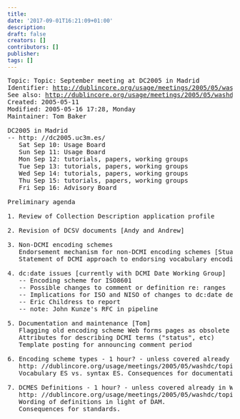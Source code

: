 ```yaml
---
title: 
date: '2017-09-01T16:21:09+01:00'
description: 
draft: false
creators: []
contributors: []
publisher: 
tags: []
---
```


<pre>
Topic: Topic: September meeting at DC2005 in Madrid
Identifier: <a href="/usage/meetings/2005/05/washdc/topic-madrid/">http://dublincore.org/usage/meetings/2005/05/washdc/topic-madrid/</a>
See also: <a href="/usage/meetings/2005/05/washdc/">http://dublincore.org/usage/meetings/2005/05/washdc/</a>
Created: 2005-05-11
Modified: 2005-05-16 17:28, Monday
Maintainer: Tom Baker

DC2005 in Madrid
-- http: //dc2005.uc3m.es/
   Sat Sep 10: Usage Board
   Sun Sep 11: Usage Board
   Mon Sep 12: tutorials, papers, working groups
   Tue Sep 13: tutorials, papers, working groups
   Wed Sep 14: tutorials, papers, working groups
   Thu Sep 15: tutorials, papers, working groups
   Fri Sep 16: Advisory Board

Preliminary agenda

1. Review of Collection Description application profile 

2. Revision of DCSV documents [Andy and Andrew]

3. Non-DCMI encoding schemes
   Endorsement mechanism for non-DCMI encoding schemes [Stuart, Diane, Tom, Pete for RDF]
   Statement of DCMI approach to endorsing vocabulary encoding schemes [Tom]

4. dc:date issues [currently with DCMI Date Working Group]
   -- Encoding scheme for ISO8601
   -- Possible changes to comment or definition re: ranges
   -- Implications for ISO and NISO of changes to dc:date definition or comment
   -- Eric Childress to report
   -- note: John Kunze's RFC in pipeline

5. Documentation and maintenance [Tom]
   Flagging old encoding scheme Web forms pages as obsolete
   Attributes for describing DCMI terms ("status", etc)
   Template posting for announcing comment period

6. Encoding scheme types - 1 hour? - unless covered already in Washington [Andy]
   http: //dublincore.org/usage/meetings/2005/05/washdc/topic-encoding-scheme-types
   Vocabulary ES vs. syntax ES. Consequences for documentation.

7. DCMES Definitions - 1 hour? - unless covered already in Washington [Andy]
   http: //dublincore.org/usage/meetings/2005/05/washdc/topic-dcmes-definitions
   Wording of definitions in light of DAM.
   Consequences for standards.

</pre>
